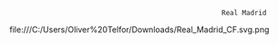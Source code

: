                                                         Real Madrid

file:///C:/Users/Oliver%20Telfor/Downloads/Real_Madrid_CF.svg.png



